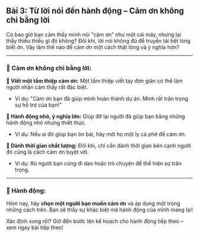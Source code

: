 ## Bài 3: Từ lời nói đến hành động – Cảm ơn không chỉ bằng lời

Có bao giờ bạn cảm thấy mình nói "cảm ơn" như một cái máy, nhưng lại thấy thiếu thiếu gì đó không? Đôi khi, lời nói không đủ để truyền tải hết lòng biết ơn. Vậy làm thế nào để cảm ơn một cách thật lòng và ý nghĩa hơn?

---

### 📌 Cảm ơn không chỉ bằng lời:

**🔹 Viết một tấm thiệp cảm ơn:**
Một tấm thiệp viết tay đơn giản có thể làm người nhận cảm thấy rất đặc biệt.  
- Ví dụ: "Cảm ơn bạn đã giúp mình hoàn thành dự án. Mình rất trân trọng sự hỗ trợ của bạn!"  

**🔹 Hành động nhỏ, ý nghĩa lớn:**
Giúp đỡ lại người đã giúp bạn bằng những hành động nhỏ nhưng thiết thực.  
- Ví dụ: Nếu ai đó giúp bạn ôn bài, hãy mời họ một ly cà phê để cảm ơn.  

**🔹 Dành thời gian chất lượng:**
Đôi khi, chỉ cần dành thời gian bên cạnh người đó cũng là cách cảm ơn tuyệt vời.  
- Ví dụ: Rủ người bạn cùng đi dạo hoặc trò chuyện để thể hiện sự trân trọng.  

---

### 🚀 Hành động:

Hôm nay, hãy **chọn một người bạn muốn cảm ơn** và áp dụng một trong những cách trên. Bạn sẽ thấy sự khác biệt mà hành động của mình mang lại!

Xác định xong rồi? Giờ đến bước lên kế hoạch cho hành động tiếp theo – xem ngay bài tiếp theo!